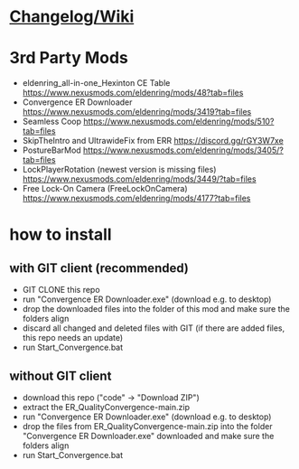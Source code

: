 # [Changelog/Wiki](https://docs.google.com/spreadsheets/d/1AsFlqzsFYiBCyEobpUrh3SBEQkSGP2jWntixRSuaTUE/edit?gid=1672564269#gid=1672564269)

# 3rd Party Mods

- eldenring_all-in-one_Hexinton CE Table https://www.nexusmods.com/eldenring/mods/48?tab=files
- Convergence ER Downloader https://www.nexusmods.com/eldenring/mods/3419?tab=files
- Seamless Coop https://www.nexusmods.com/eldenring/mods/510?tab=files
- SkipTheIntro and UltrawideFix from ERR https://discord.gg/rGY3W7xe
- PostureBarMod https://www.nexusmods.com/eldenring/mods/3405/?tab=files
- LockPlayerRotation (newest version is missing files) https://www.nexusmods.com/eldenring/mods/3449/?tab=files
- Free Lock-On Camera (FreeLockOnCamera) https://www.nexusmods.com/eldenring/mods/4177?tab=files

# how to install

## with GIT client (recommended)

- GIT CLONE this repo
- run "Convergence ER Downloader.exe" (download e.g. to desktop)
- drop the downloaded files into the folder of this mod and make sure the folders align
- discard all changed and deleted files with GIT (if there are added files, this repo needs an update)
- run Start_Convergence.bat

## without GIT client

- download this repo ("code" -> "Download ZIP")
- extract the ER_QualityConvergence-main.zip
- run "Convergence ER Downloader.exe" (download e.g. to desktop)
- drop the files from ER_QualityConvergence-main.zip into the folder "Convergence ER Downloader.exe" downloaded and make sure the folders align
- run Start_Convergence.bat
